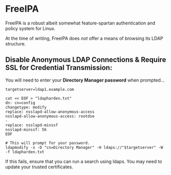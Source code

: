 # FreeIPA 

FreeIPA is a robust albeit somewhat feature-spartan authentication and policy system for Linux.  

At the time of writing, FreeIPA does _not_ offer a means of browsing its LDAP structure. 

## Disable Anonymous LDAP Connections & Require SSL for Credential Transmission:  
You will need to enter your **Directory Manager password** when prompted...  
```
targetserver=ldap1.example.com

cat << EOF > "ldapharden.txt"
dn: cn=config
changetype: modify
replace: nsslapd-allow-anonymous-access
nsslapd-allow-anonymous-access: rootdse
-
replace: nsslapd-minssf
nsslapd-minssf: 56
EOF

# This will prompt for your password.
ldapmodify -x -D "cn=Directory Manager" -H ldaps://"$targetserver" -W -f ldapharden.txt
```
If this fails, ensure that you can run a search using ldaps. You may need to update your trusted certificates.  


